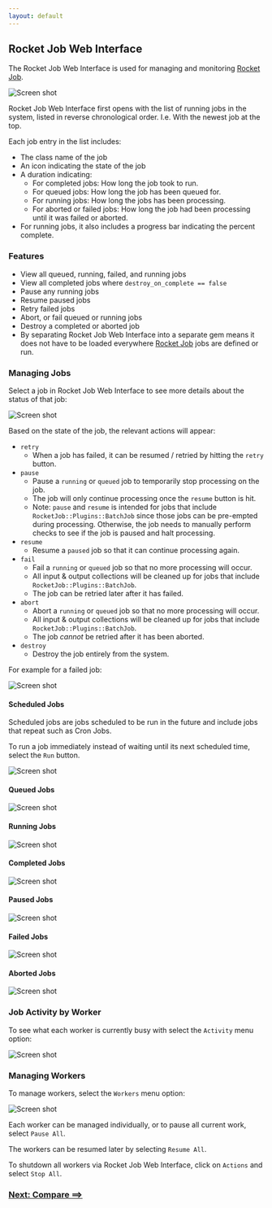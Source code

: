 ```yaml
---
layout: default
---
```


## Rocket Job Web Interface

The Rocket Job Web Interface is used for managing and monitoring [Rocket Job][0].

![Screen shot](images/rjmc_running.png)

Rocket Job Web Interface first opens with the list of running jobs in the system, listed in reverse chronological order.
I.e. With the newest job at the top.

Each job entry in the list includes:

* The class name of the job
* An icon indicating the state of the job
* A duration indicating:
    * For completed jobs: How long the job took to run.
    * For queued jobs: How long the job has been queued for.
    * For running jobs: How long the jobs has been processing.
    * For aborted or failed jobs: How long the job had been processing until it was failed or aborted.
* For running jobs, it also includes a progress bar indicating the percent complete.

### Features

* View all queued, running, failed, and running jobs
* View all completed jobs where `destroy_on_complete == false`
* Pause any running jobs
* Resume paused jobs
* Retry failed jobs
* Abort, or fail queued or running jobs
* Destroy a completed or aborted job
* By separating Rocket Job Web Interface into a separate gem means it does not
  have to be loaded everywhere [Rocket Job][0] jobs are defined or run.

### Managing Jobs

Select a job in Rocket Job Web Interface to see more details about the status of that job:

![Screen shot](images/rjmc_job_running.png)

Based on the state of the job, the relevant actions will appear:

* `retry`
    * When a job has failed, it can be resumed / retried by hitting the `retry` button.
* `pause`
    * Pause a `running` or `queued` job to temporarily stop processing on the job.
    * The job will only continue processing once the `resume` button is hit.
    * Note: `pause` and `resume` is intended for jobs that include `RocketJob::Plugins::BatchJob` since
      those jobs can be pre-empted during processing. Otherwise, the job needs to manually perform
      checks to see if the job is paused and halt processing.
* `resume`
    * Resume a `paused` job so that it can continue processing again.
* `fail`
    * Fail a `running` or `queued` job so that no more processing will occur.
    * All input & output collections will be cleaned up for jobs that include `RocketJob::Plugins::BatchJob`.
    * The job can be retried later after it has failed.
* `abort`
    * Abort a `running` or `queued` job so that no more processing will occur.
    * All input & output collections will be cleaned up for jobs that include `RocketJob::Plugins::BatchJob`.
    * The job _cannot_ be retried after it has been aborted.
* `destroy`
    * Destroy the job entirely from the system.

For example for a failed job:

![Screen shot](images/rjmc_job_failed.png)

#### Scheduled Jobs

Scheduled jobs are jobs scheduled to be run in the future and include jobs that repeat such as Cron Jobs.

To run a job immediately instead of waiting until its next scheduled time, select the `Run` button.

![Screen shot](images/rjmc_scheduled.png)

#### Queued Jobs

![Screen shot](images/rjmc_queued.png)

#### Running Jobs

![Screen shot](images/rjmc_running.png)

#### Completed Jobs

![Screen shot](images/rjmc_completed.png)

#### Paused Jobs

![Screen shot](images/rjmc_paused.png)

#### Failed Jobs

![Screen shot](images/rjmc_failed.png)

#### Aborted Jobs

![Screen shot](images/rjmc_aborted.png)

### Job Activity by Worker

To see what each worker is currently busy with select the `Activity` menu option:

![Screen shot](images/rjmc_active.png)


### Managing Workers

To manage workers, select the `Workers` menu option:

![Screen shot](images/rjmc_workers.png)

Each worker can be managed individually, or to pause all current work, select `Pause All`.

The workers can be resumed later by selecting `Resume All`.

To shutdown all workers via Rocket Job Web Interface, click on `Actions` and select `Stop All`.

### [Next: Compare ==>](compare.html)

[0]: http://rocketjob.io
